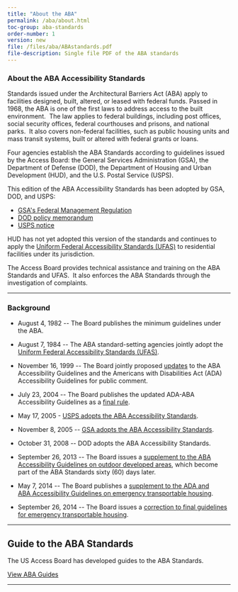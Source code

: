```yaml
---
title: "About the ABA"
permalink: /aba/about.html
toc-group: aba-standards
order-number: 1
version: new
file: /files/aba/ABAstandards.pdf
file-description: Single file PDF of the ABA standards
---
```


### About the ABA Accessibility Standards

Standards issued under the Architectural Barriers Act (ABA) apply to facilities designed, built, altered, or leased with federal funds. Passed in 1968, the ABA is one of the first laws to address access to the built environment.  The law applies to federal buildings, including post offices, social security offices, federal courthouses and prisons, and national parks.  It also covers non-federal facilities, such as public housing units and mass transit systems, built or altered with federal grants or loans.

Four agencies establish the ABA Standards according to guidelines issued by the Access Board: the General Services Administration (GSA), the Department of Defense (DOD), the Department of Housing and Urban Development (HUD), and the U.S. Postal Service (USPS).

This edition of the ABA Accessibility Standards has been adopted by GSA, DOD, and USPS:

-   [GSA's Federal Management Regulation](https://www.gsa.gov/policy-regulations/regulations/federal-management-regulation-fmr?asset=119604#idtopicx2x71439)
-   [DOD policy memorandum](/aba/background/dod-policy-memo.html)
-   [USPS notice](http://www.gpo.gov/fdsys/pkg/FR-2005-05-17/html/05-9745.htm)

HUD has not yet adopted this version of the standards and continues to apply the [Uniform Federal Accessibility Standards (UFAS)](ufas.html) to residential facilities under its jurisdiction.

The Access Board provides technical assistance and training on the ABA Standards and UFAS.  It also enforces the ABA Standards through the investigation of complaints.


---


### Background

- August 4, 1982 -- The Board publishes the minimum guidelines under the ABA. 

- August 7, 1984 -- The ABA standard-setting agencies jointly adopt the [Uniform Federal Accessibility Standards (UFAS)](ufas.html).

- November 16, 1999 -- The Board jointly proposed [updates](https://www.federalregister.gov/documents/1999/11/16/99-29250/americans-with-disabilities-act-ada-accessibility-guidelines-for-buildings-and-facilities) to the ABA Accessibility Guidelines and the Americans with Disabilities Act (ADA) Accessibility Guidelines for public comment.

- July 23, 2004 -- The Board publishes the updated ADA-ABA Accessibility Guidelines as a [final rule](https://www.federalregister.gov/documents/2004/07/23/04-16025/americans-with-disabilities-act-ada-accessibility-guidelines-for-buildings-and-facilities).

- May 17, 2005 - [USPS adopts the ABA Accessibility Standards](https://www.federalregister.gov/documents/2005/05/17/05-9745/usps-standards-for-facility-accessibility).

- November 8, 2005 -- [GSA adopts the ABA Accessibility Standards](https://www.federalregister.gov/documents/2005/11/08/05-21644/federal-management-regulation-real-property-policies-update).

- October 31, 2008 -- DOD adopts the ABA Accessibility Standards.

- September 26, 2013 -- The Board issues a [supplement to the ABA Accessibility Guidelines on outdoor developed areas](https://www.regulations.gov/document?D=ATBCB-2009-0006-0085), which become part of the ABA Standards sixty (60) days later.

- May 7, 2014 -- The Board publishes a [supplement to the ADA and ABA Accessibility Guidelines on emergency transportable housing](https://www.regulations.gov/document?D=ATBCB-2012-0004-0039).

- September 26, 2014 -- The Board issues a [correction to final guidelines for emergency transportable housing](https://www.regulations.gov/document?D=ATBCB-2012-0004-0041).



---


## Guide to the ABA Standards
The US Access Board has developed guides to the ABA Standards.


<div class="grid-container margin-y-3 text-center">
    <a class="usa-button usa-button--big margin-x-auto" href="{{ site.baseurl }}/aba/guides/">View ABA Guides</a>
</div>


---

